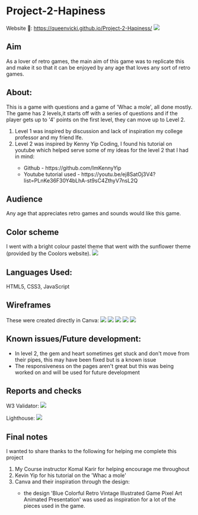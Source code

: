 # Project-2-Hapiness

Website 🔗: https://queenvicki.github.io/Project-2-Hapiness/
<img src="Assets/Image/Responsiveness-image-bytes.png">

<h2> Aim </h2>
As a lover of retro games, the main aim of this game was to replicate this and make it so that it can be enjoyed by any age that loves any sort of retro games.

<h2> About: </h2>
This is a game with questions and a game of 'Whac a mole', all done mostly.
The game has 2 levels,it starts off with a series of questions and if the player gets up to '4' points on the first level, they can move up to Level 2.
<ol>
<li> Level 1 was inspired by discussion and lack of inspiration my college professor and my friend Ife.</li>
<li> Level 2 was inspired by Kenny Yip Coding, I found his tutorial on youtube which helped serve some of my ideas for the level 2 that I had in mind:</li>
<ul>
    <li>Github - https://github.com/ImKennyYip</li>
    <li>Youtube tutorial used - https://youtu.be/ej8SatOj3V4?list=PLnKe36F30Y4bLhA-st9sC4ZthyV7nsL2Q</li>
</ul>
</ol>

<h2> Audience </h2>
Any age that appreciates retro games and sounds would like this game.

<h2>Color scheme </h2>
I went with a bright colour pastel theme that went with the sunflower theme (provided by the Coolors website).
<img src="Assets/Image/Backgrounds/Background_Coolors_palette.png">

<h2>Languages Used:</h2>

HTML5, CSS3, JavaScript

<h2> Wireframes </h2>
These were created directly in Canva:
<img src="Assets/Image/Wireframe images/1.gif">
<img src="Assets/Image/Wireframe images/3.gif">
<img src="Assets/Image/Wireframe images/8.gif">
<img src="Assets/Image/Wireframe images/9.gif">
<img src="Assets/Image/Wireframe images/11.gif">

<h2> Known issues/Future development: </h2>
<ul>
<li> In level 2, the gem and heart sometimes get stuck and don't move from their pipes, this may have been fixed but is a known issue</li>
<li> The responsiveness on the pages aren't great but this was being worked on and will be used for future development</li>
</ul>

<h2> Reports and checks </h2>
W3 Validator:
<img src="Assets/Image/Report_1_w3validator.png">

Lighthouse:
<img src="Assets/Image/Report_2_lighthouse.png">

<h2> Final notes </h2>
I wanted to share thanks to the following for helping me complete this project 
<ol>
<li> My Course instructor Komal Karir for helping encourage me throughout </li>
<li> Kevin Yip for his tutorial on the 'Whac a mole'</li>
<li> Canva and their inspiration through the design:</li>
<ul>
    <li> the design 'Blue Colorful Retro Vintage Illustrated Game Pixel Art Animated Presentation' was used as inspiration for a lot of the pieces used in the game. </li>
</ul>
</ol>
